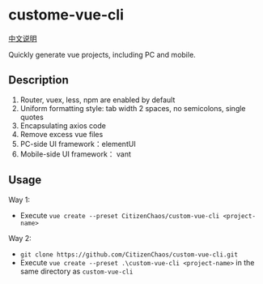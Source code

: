# custome-vue-cli

[中文说明](./README_CN.md)

Quickly generate vue projects, including PC and mobile.

## Description

1. Router, vuex, less, npm are enabled by default
2. Uniform formatting style: tab width 2 spaces, no semicolons, single quotes
3. Encapsulating axios code
4. Remove excess vue files
5. PC-side UI framework：elementUI
6. Mobile-side UI framework： vant

## Usage

Way 1:

- Execute `vue create --preset CitizenChaos/custom-vue-cli <project-name>`

Way 2:

- `git clone https://github.com/CitizenChaos/custom-vue-cli.git`
- Execute `vue create --preset .\custom-vue-cli <project-name>` in the same directory as `custom-vue-cli`
